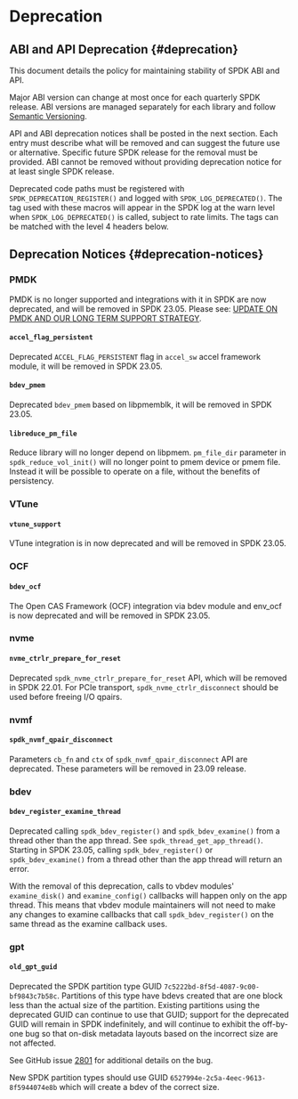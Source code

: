 # Deprecation

## ABI and API Deprecation {#deprecation}

This document details the policy for maintaining stability of SPDK ABI and API.

Major ABI version can change at most once for each quarterly SPDK release.
ABI versions are managed separately for each library and follow [Semantic Versioning](https://semver.org/).

API and ABI deprecation notices shall be posted in the next section.
Each entry must describe what will be removed and can suggest the future use or alternative.
Specific future SPDK release for the removal must be provided.
ABI cannot be removed without providing deprecation notice for at least single SPDK release.

Deprecated code paths must be registered with `SPDK_DEPRECATION_REGISTER()` and logged with
`SPDK_LOG_DEPRECATED()`. The tag used with these macros will appear in the SPDK
log at the warn level when `SPDK_LOG_DEPRECATED()` is called, subject to rate limits.
The tags can be matched with the level 4 headers below.

## Deprecation Notices {#deprecation-notices}

### PMDK

PMDK is no longer supported and integrations with it in SPDK are now deprecated, and will be removed in SPDK 23.05.
Please see: [UPDATE ON PMDK AND OUR LONG TERM SUPPORT STRATEGY](https://pmem.io/blog/2022/11/update-on-pmdk-and-our-long-term-support-strategy/).

#### `accel_flag_persistent`

Deprecated `ACCEL_FLAG_PERSISTENT` flag in `accel_sw` accel framework module, it will be removed in SPDK 23.05.

#### `bdev_pmem`

Deprecated `bdev_pmem` based on libpmemblk, it will be removed in SPDK 23.05.

#### `libreduce_pm_file`

Reduce library will no longer depend on libpmem. `pm_file_dir` parameter in `spdk_reduce_vol_init()`
will no longer point to pmem device or pmem file. Instead it will be possible to operate on a file,
without the benefits of persistency.

### VTune

#### `vtune_support`

VTune integration is in now deprecated and will be removed in SPDK 23.05.

### OCF

#### `bdev_ocf`

The Open CAS Framework (OCF) integration via bdev module and env_ocf is now deprecated
and will be removed in SPDK 23.05.

### nvme

#### `nvme_ctrlr_prepare_for_reset`

Deprecated `spdk_nvme_ctrlr_prepare_for_reset` API, which will be removed in SPDK 22.01.
For PCIe transport, `spdk_nvme_ctrlr_disconnect` should be used before freeing I/O qpairs.

### nvmf

#### `spdk_nvmf_qpair_disconnect`

Parameters `cb_fn` and `ctx` of `spdk_nvmf_qpair_disconnect` API are deprecated. These parameters
will be removed in 23.09 release.

### bdev

#### `bdev_register_examine_thread`

Deprecated calling `spdk_bdev_register()` and `spdk_bdev_examine()` from a thread other than the
app thread. See `spdk_thread_get_app_thread()`. Starting in SPDK 23.05, calling
`spdk_bdev_register()` or `spdk_bdev_examine()` from a thread other than the app thread will return
an error.

With the removal of this deprecation, calls to vbdev modules' `examine_disk()` and
`examine_config()` callbacks will happen only on the app thread. This means that vbdev module
maintainers will not need to make any changes to examine callbacks that call `spdk_bdev_register()`
on the same thread as the examine callback uses.

### gpt

#### `old_gpt_guid`

Deprecated the SPDK partition type GUID `7c5222bd-8f5d-4087-9c00-bf9843c7b58c`. Partitions of this
type have bdevs created that are one block less than the actual size of the partition. Existing
partitions using the deprecated GUID can continue to use that GUID; support for the deprecated GUID
will remain in SPDK indefinitely, and will continue to exhibit the off-by-one bug so that on-disk
metadata layouts based on the incorrect size are not affected.

See GitHub issue [2801](https://github.com/spdk/spdk/issues/2801) for additional details on the bug.

New SPDK partition types should use GUID `6527994e-2c5a-4eec-9613-8f5944074e8b` which will create
a bdev of the correct size.
